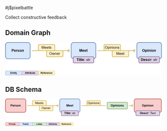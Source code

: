 #j$pixelbattle

Collect constructive feedback

## Domain Graph

![](./diagram/domain.png)

## DB Schema

![](./diagram/schema.png)

